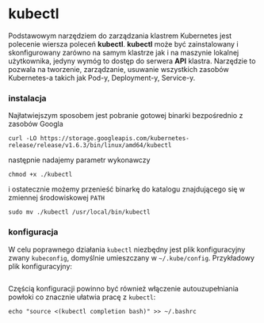 # kubectl

Podstawowym narzędziem do zarządzania klastrem Kubernetes jest polecenie wiersza poleceń **kubectl**.
**kubectl** może być zainstalowany i skonfigurowany zarówno na samym klastrze
jak i na maszynie lokalnej użytkownika, jedyny wymóg to dostęp do serwera **API** klastra.
Narzędzie to pozwala na tworzenie, zarządzanie, usuwanie wszystkich zasobów Kubernetes-a takich jak
Pod-y, Deployment-y, Service-y.

### instalacja

Najłatwiejszym sposobem jest pobranie gotowej binarki bezpośrednio z zasobów Googla
```
curl -LO https://storage.googleapis.com/kubernetes-release/release/v1.6.3/bin/linux/amd64/kubectl
```
następnie nadajemy parametr wykonawczy
```
chmod +x ./kubectl
```
i ostatecznie możemy przenieść binarkę do katalogu znajdującego się w zmiennej środowiskowej `PATH`
```
sudo mv ./kubectl /usr/local/bin/kubectl
```


### konfiguracja

W celu poprawnego działania `kubectl` niezbędny jest plik konfiguracyjny zwany `kubeconfig`,
domyślnie umieszczany w `~/.kube/config`. Przykładowy plik konfiguracyjny:
```

```

Częścią konfiguracji powinno być również włączenie autouzupełniania powłoki co znacznie ułatwia pracę
z `kubectl`:

```
echo "source <(kubectl completion bash)" >> ~/.bashrc
```